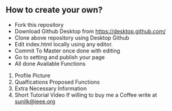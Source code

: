 ## How to create your own?

* Fork this repository
* Download Github Desktop from https://desktop.github.com/
* Clone above repository using Desktop Github
* Edit index.html locally using any editor.
* Commit To Master once done with editing
* Go to setting and publish your page
* All done
Available Functions
1. Profile Picture
2. Qualfications
Proposed Functions
1. Extra Necessary Information
2. Short Tutorial Video
If willing to buy me a Coffee write at sunilk@ieee.org
